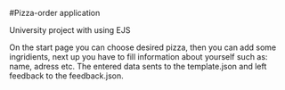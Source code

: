 #Pizza-order application

University project with using EJS

On the start page you can choose desired pizza, then you can add some ingridients, next up you have to fill information about yourself such as: name, adress etc. The entered data sents to the template.json and left feedback to the feedback.json.
